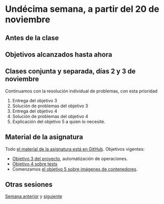 # Undécima semana, a partir del 20 de noviembre

## Antes de la clase


## Objetivos alcanzados hasta ahora



## Clases conjunta y separada, días 2 y 3 de noviembre

Continuamos con la resolución individual de problemas, con esta prioridad

1. Entrega del objetivo 3
2. Solución de problemas del objetivo 3
3. Entrega del objetivo 4
4. Solución de problemas del objetivo 4
5. Explicación del objetivo 5 a quien lo necesite.

## Material de la asignatura

Todo [el material de la asignatura está en
GitHub](http://jj.github.io/IV). Objetivos vigentes:

* [Objetivo 3 del
  proyecto](http://jj.github.io/IV/documentos/proyecto/3.Automatizar),
  automatización de operaciones.
* [Objetivo 4 sobre
  tests](http://jj.github.io/IV/documentos/proyecto/4.Tests)
* Comenzamos [el objetivo 5 sobre imágenes de
  contenedores](http://jj.github.io/IV/documentos/proyecto/5.Docker).

## Otras sesiones

[Semana anterior](semana-10.md) y [siguiente](semana-12.md)
